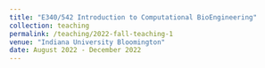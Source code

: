 ```yaml
---
title: "E340/542 Introduction to Computational BioEngineering"
collection: teaching
permalink: /teaching/2022-fall-teaching-1
venue: "Indiana University Bloomington"
date: August 2022 - December 2022 
---
```

